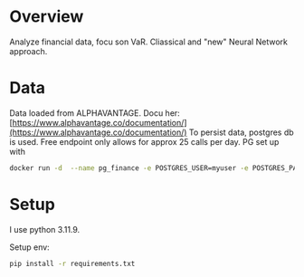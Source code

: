 # Overview

Analyze financial data, focu son VaR. Cliassical and "new" Neural Network approach.

# Data

Data loaded from ALPHAVANTAGE. Docu her: [https://www.alphavantage.co/documentation/](https://www.alphavantage.co/documentation/)
To persist data, postgres db is used. Free endpoint only allows for approx 25 calls per day. PG set up with

```bash
docker run -d  --name pg_finance -e POSTGRES_USER=myuser -e POSTGRES_PASSWORD=mypassword -e POSTGRES_DB=finance_db -p 7005:5432 postgres:latest
```

# Setup

I use python 3.11.9.

Setup env:

```bash
pip install -r requirements.txt
```
